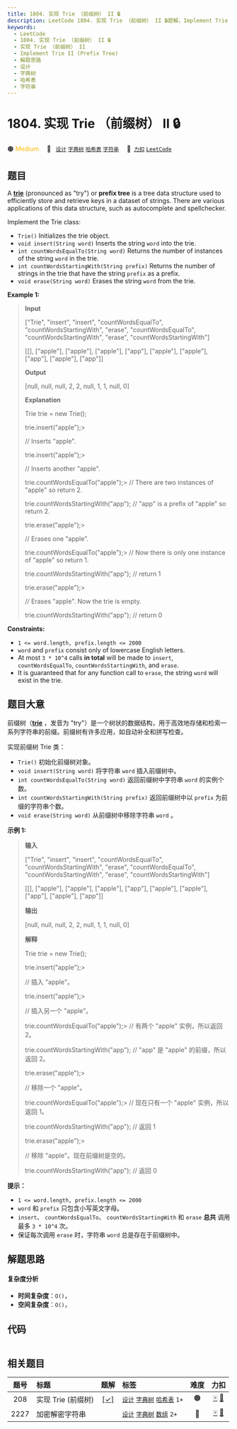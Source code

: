 ```yaml
---
title: 1804. 实现 Trie （前缀树） II 🔒
description: LeetCode 1804. 实现 Trie （前缀树） II 🔒题解，Implement Trie II (Prefix Tree)，包含解题思路、复杂度分析以及完整的 JavaScript 代码实现。
keywords:
  - LeetCode
  - 1804. 实现 Trie （前缀树） II 🔒
  - 实现 Trie （前缀树） II
  - Implement Trie II (Prefix Tree)
  - 解题思路
  - 设计
  - 字典树
  - 哈希表
  - 字符串
---
```


# 1804. 实现 Trie （前缀树） II 🔒

🟠 <font color=#ffb800>Medium</font>&emsp; 🔖&ensp; [`设计`](/tag/design.md) [`字典树`](/tag/trie.md) [`哈希表`](/tag/hash-table.md) [`字符串`](/tag/string.md)&emsp; 🔗&ensp;[`力扣`](https://leetcode.cn/problems/implement-trie-ii-prefix-tree) [`LeetCode`](https://leetcode.com/problems/implement-trie-ii-prefix-tree)

## 题目

A [**trie**](https://en.wikipedia.org/wiki/Trie) (pronounced as "try") or
**prefix tree** is a tree data structure used to efficiently store and
retrieve keys in a dataset of strings. There are various applications of this
data structure, such as autocomplete and spellchecker.

Implement the Trie class:

  * `Trie()` Initializes the trie object.
  * `void insert(String word)` Inserts the string `word` into the trie.
  * `int countWordsEqualTo(String word)` Returns the number of instances of the string `word` in the trie.
  * `int countWordsStartingWith(String prefix)` Returns the number of strings in the trie that have the string `prefix` as a prefix.
  * `void erase(String word)` Erases the string `word` from the trie.



**Example 1:**

> 
> 
> 
> 
> 
> **Input**
> 
> ["Trie", "insert", "insert", "countWordsEqualTo", "countWordsStartingWith", "erase", "countWordsEqualTo", "countWordsStartingWith", "erase", "countWordsStartingWith"]
> 
> [[], ["apple"], ["apple"], ["apple"], ["app"], ["apple"], ["apple"], ["app"], ["apple"], ["app"]]
> 
> **Output**
> 
> [null, null, null, 2, 2, null, 1, 1, null, 0]
> 
> 
> 
> **Explanation**
> 
> Trie trie = new Trie();
> 
> trie.insert("apple");> 
> > 
> > 
>    // Inserts "apple".
> 
> trie.insert("apple");> 
> > 
> > 
>    // Inserts another "apple".
> 
> trie.countWordsEqualTo("apple");> 
> // There are two instances of "apple" so return 2.
> 
> trie.countWordsStartingWith("app"); // "app" is a prefix of "apple" so return 2.
> 
> trie.erase("apple");> 
> > 
> > 
> > 
> // Erases one "apple".
> 
> trie.countWordsEqualTo("apple");> 
> // Now there is only one instance of "apple" so return 1.
> 
> trie.countWordsStartingWith("app"); // return 1
> 
> trie.erase("apple");> 
> > 
> > 
> > 
> // Erases "apple". Now the trie is empty.
> 
> trie.countWordsStartingWith("app"); // return 0

**Constraints:**

  * `1 <= word.length, prefix.length <= 2000`
  * `word` and `prefix` consist only of lowercase English letters.
  * At most `3 * 10^4` calls **in total** will be made to `insert`, `countWordsEqualTo`, `countWordsStartingWith`, and `erase`.
  * It is guaranteed that for any function call to `erase`, the string `word` will exist in the trie.


## 题目大意

前缀树（**[trie](https://en.wikipedia.org/wiki/Trie)** ，发音为
"try"）是一个树状的数据结构，用于高效地存储和检索一系列字符串的前缀。前缀树有许多应用，如自动补全和拼写检查。

实现前缀树 Trie 类：

  * `Trie()` 初始化前缀树对象。
  * `void insert(String word)` 将字符串 `word` 插入前缀树中。
  * `int countWordsEqualTo(String word)` 返回前缀树中字符串 `word` 的实例个数。
  * `int countWordsStartingWith(String prefix)` 返回前缀树中以 `prefix` 为前缀的字符串个数。
  * `void erase(String word)` 从前缀树中移除字符串 `word` 。

**示例 1:**

> 
> 
> 
> 
> 
> **输入**
> 
> ["Trie", "insert", "insert", "countWordsEqualTo", "countWordsStartingWith", "erase", "countWordsEqualTo", "countWordsStartingWith", "erase", "countWordsStartingWith"]
> 
> [[], ["apple"], ["apple"], ["apple"], ["app"], ["apple"], ["apple"], ["app"], ["apple"], ["app"]]
> 
> **输出**
> 
> [null, null, null, 2, 2, null, 1, 1, null, 0]
> 
> 
> 
> **解释**
> 
> Trie trie = new Trie();
> 
> trie.insert("apple");> 
> > 
> > 
>    // 插入 "apple"。
> 
> trie.insert("apple");> 
> > 
> > 
>    // 插入另一个 "apple"。
> 
> trie.countWordsEqualTo("apple");> 
> // 有两个 "apple" 实例，所以返回 2。
> 
> trie.countWordsStartingWith("app"); // "app" 是 "apple" 的前缀，所以返回 2。
> 
> trie.erase("apple");> 
> > 
> > 
> > 
> // 移除一个 "apple"。
> 
> trie.countWordsEqualTo("apple");> 
> // 现在只有一个 "apple" 实例，所以返回 1。
> 
> trie.countWordsStartingWith("app"); // 返回 1
> 
> trie.erase("apple");> 
> > 
> > 
> > 
> // 移除 "apple"。现在前缀树是空的。
> 
> trie.countWordsStartingWith("app"); // 返回 0
> 
> 

**提示：**

  * `1 <= word.length, prefix.length <= 2000`
  * `word` 和 `prefix` 只包含小写英文字母。
  * `insert`、 `countWordsEqualTo`、 `countWordsStartingWith` 和 `erase` **总共** 调用最多 `3 * 10^4` 次。
  * 保证每次调用 `erase` 时，字符串 `word` 总是存在于前缀树中。


## 解题思路

#### 复杂度分析

- **时间复杂度**：`O()`，
- **空间复杂度**：`O()`，

## 代码

```javascript

```

## 相关题目

<!-- prettier-ignore -->
| 题号 | 标题 | 题解 | 标签 | 难度 | 力扣 |
| :------: | :------ | :------: | :------ | :------: | :------: |
| 208 | 实现 Trie (前缀树) | [[✓]](/problem/0208.md) |  [`设计`](/tag/design.md) [`字典树`](/tag/trie.md) [`哈希表`](/tag/hash-table.md) `1+` | 🟠 | [🀄️](https://leetcode.cn/problems/implement-trie-prefix-tree) [🔗](https://leetcode.com/problems/implement-trie-prefix-tree) |
| 2227 | 加密解密字符串 |  |  [`设计`](/tag/design.md) [`字典树`](/tag/trie.md) [`数组`](/tag/array.md) `2+` | 🔴 | [🀄️](https://leetcode.cn/problems/encrypt-and-decrypt-strings) [🔗](https://leetcode.com/problems/encrypt-and-decrypt-strings) |